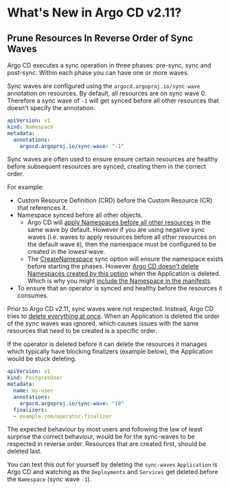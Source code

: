 # What's New in Argo CD v2.11?
## Prune Resources In Reverse Order of Sync Waves
Argo CD executes a sync operation in three phases: pre-sync, sync and post-sync. Within each phase you can have one or more waves.

Sync waves are configured using the `argocd.argoproj.io/sync-wave` annotation on resources. By default, all resources are on sync wave 0. Therefore a sync wave of `-1` will get synced before all other resources that doesn't specify the annotation. 
```yaml
apiVersion: v1
kind: Namespace
metadata:
  annotations:
    argocd.argoproj.io/sync-wave: "-1"
```

Sync waves are often used to ensure ensure certain resources are healthy before subsequent resources are synced, creating them in the correct order.

For example:
- Custom Resource Definition (CRD) before the Custom Resource (CR) that references it.
- Namespace synced before all other objects.
    - Argo CD will [apply Namespaces before all other resources](https://github.com/argoproj/gitops-engine/blob/8a3ce6d85caa4220cfcaa8aa8b6d6dff476909ec/pkg/sync/sync_tasks.go#L28) in the same wave by default. However if you are using negative sync waves (i.e. waves to apply resources before all other resources on the default wave `0`), then the namespace must be configured to be created in the lowest wave.
    - The [CreateNamespace](https://argo-cd.readthedocs.io/en/stable/user-guide/sync-options/#create-namespace) sync option will ensure the namespace exists before starting the phases. However [Argo CD doesn't delete Namespaces created by this option](https://github.com/argoproj/argo-cd/issues/7875) when the Application is deleted. Which is why you might [include the Namespace in the manifests](https://github.com/argoproj/argo-cd/issues/7875#issuecomment-1551192762).
- To ensure that an operator is synced and healthy before the resources it consumes.

Prior to Argo CD v2.11, sync waves were not respected. Instead, Argo CD tries to [delete everything at once](https://github.com/argoproj/argo-cd/issues/12376#issuecomment-1512938833). When an Application is deleted the order of the sync waves was ignored, which causes issues with the same resources that need to be created is a specific order.

If the operator is deleted before it can delete the resources it manages which typically have blocking finalizers (example below), the Application would be stuck deleting.

```yaml
apiVersion: v1
kind: PostgresUser
metadata:
  name: my-user
  annotations:
    argocd.argoproj.io/sync-wave: "10"
  finalizers:
  - example.com/operator-finalizer
```

The expected behaviour by most users and following the law of least surprise the correct behaviour, would be for the sync-waves to be respected in reverse order. Resources that are created first, should be deleted last.

You can test this out for yourself by deleting the `sync-waves` `Application` is Argo CD and watching as the `Deployments` and `Services` get deleted before the `Namespace` (sync wave `-1`).